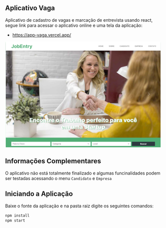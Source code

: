 ## Aplicativo Vaga

Aplicativo de cadastro de vagas e marcação de entrevista usando react, segue link para acessar o aplicativo online e uma tela da aplicação:

- https://app-vaga.vercel.app/

![image](tela.png)

## Informações Complementares

O aplicativo não está totalmente finalizado e algumas funcinalidades podem ser testadas acessando o menu `Candidato` e `Empresa`

## Iniciando a Aplicação

Baixe o fonte da aplicação e na pasta raiz digite os seguintes comandos:

```
npm install
npm start
```

